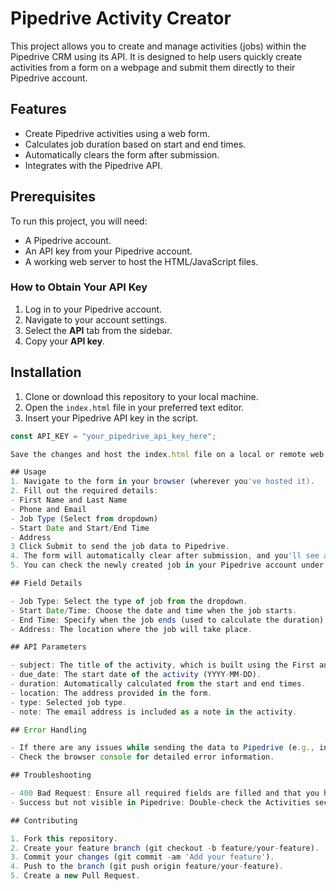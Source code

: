 # Pipedrive Activity Creator

This project allows you to create and manage activities (jobs) within the Pipedrive CRM using its API. It is designed to help users quickly create activities from a form on a webpage and submit them directly to their Pipedrive account.

## Features

- Create Pipedrive activities using a web form.
- Calculates job duration based on start and end times.
- Automatically clears the form after submission.
- Integrates with the Pipedrive API.

## Prerequisites

To run this project, you will need:

- A Pipedrive account.
- An API key from your Pipedrive account.
- A working web server to host the HTML/JavaScript files.

### How to Obtain Your API Key

1. Log in to your Pipedrive account.
2. Navigate to your account settings.
3. Select the **API** tab from the sidebar.
4. Copy your **API key**.

## Installation

1. Clone or download this repository to your local machine.
2. Open the `index.html` file in your preferred text editor.
3. Insert your Pipedrive API key in the script.

```js
const API_KEY = "your_pipedrive_api_key_here";

Save the changes and host the index.html file on a local or remote web server.

## Usage
1. Navigate to the form in your browser (wherever you've hosted it).
2. Fill out the required details:
- First Name and Last Name
- Phone and Email
- Job Type (Select from dropdown)
- Start Date and Start/End Time
- Address
3 Click Submit to send the job data to Pipedrive.
4. The form will automatically clear after submission, and you'll see a confirmation message.
5. You can check the newly created job in your Pipedrive account under Activities.

## Field Details

- Job Type: Select the type of job from the dropdown.
- Start Date/Time: Choose the date and time when the job starts.
- End Time: Specify when the job ends (used to calculate the duration).
- Address: The location where the job will take place.

## API Parameters

- subject: The title of the activity, which is built using the First and Last Name.
- due_date: The start date of the activity (YYYY-MM-DD).
- duration: Automatically calculated from the start and end times.
- location: The address provided in the form.
- type: Selected job type.
- note: The email address is included as a note in the activity.

## Error Handling

- If there are any issues while sending the data to Pipedrive (e.g., invalid fields), an error message will be displayed.
- Check the browser console for detailed error information.

## Troubleshooting

- 400 Bad Request: Ensure all required fields are filled and that you have a valid Pipedrive API key.
- Success but not visible in Pipedrive: Double-check the Activities section in your Pipedrive dashboard.

## Contributing

1. Fork this repository.
2. Create your feature branch (git checkout -b feature/your-feature).
3. Commit your changes (git commit -am 'Add your feature').
4. Push to the branch (git push origin feature/your-feature).
5. Create a new Pull Request.
